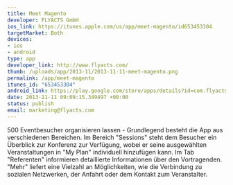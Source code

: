 ```yaml
--- 
title: Meet Magento
developer: FLYACTS GmbH
ios_link: https://itunes.apple.com/us/app/meet-magento/id653453304
targetMarket: Both
devices: 
- ios
- android
type: app
developer_link: http://www.flyacts.com/
thumb: /uploads/app/2013-11/2013-11-11-meet-magento.png
permalink: /app/meet-magento
itunes_id: "653453304"
android_link: https://play.google.com/store/apps/details?id=com.flyacts.meetmagento
date: 2013-11-11 09:09:15.349497 +00:00
status: publish
email: marketing@flyacts.com
---
```


500 Eventbesucher organisieren lassen -
Grundlegend besteht die App aus verschiedenen Bereichen. Im Bereich "Sessions" steht dem Besucher ein Überblick zur Konferenz zur Verfügung, wobei er seine ausgewählten Veranstaltungen in "My Plan" individuell hinzufügen kann. Im Tab "Referenten" informieren detaillierte Informationen über den Vortragenden. "Mehr" liefert eine Vielzahl an Möglichkeiten, wie die Verbindung zu sozialen Netzwerken, der Anfahrt oder dem Kontakt zum Veranstalter.
